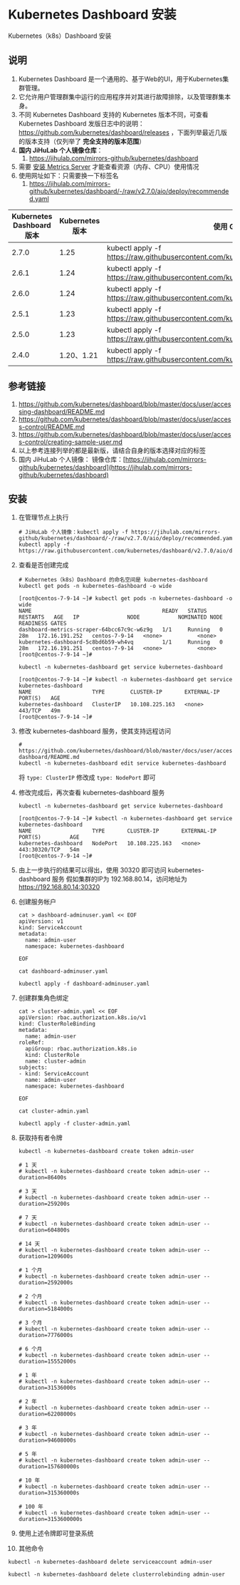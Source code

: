 # Kubernetes Dashboard 安装

Kubernetes（k8s）Dashboard 安装

## 说明

1. Kubernetes Dashboard 是一个通用的、基于Web的UI，用于Kubernetes集群管理。
2. 它允许用户管理群集中运行的应用程序并对其进行故障排除，以及管理群集本身。
3. 不同 Kubernetes Dashboard 支持的 Kubernetes 版本不同，可查看 Kubernetes Dashboard
   发版日志中的说明：https://github.com/kubernetes/dashboard/releases
   ，下面列举最近几版的版本支持（仅列举了 **完全支持的版本范围**）
4. **国内 JiHuLab 个人镜像仓库**：
    1. https://jihulab.com/mirrors-github/kubernetes/dashboard
5. 需要 [安装 Metrics Server](../k8s/metrics-server-install.md) 才能查看资源（内存、CPU）使用情况
6. 使用网址如下：只需要换一下标签名
    1. https://jihulab.com/mirrors-github/kubernetes/dashboard/-/raw/v2.7.0/aio/deploy/recommended.yaml

| Kubernetes Dashboard 版本 | Kubernetes 版本 | 使用 GitHub 官方仓库文件执行命令                                                                                       | 使用 JiHuLab 个人镜像 仓库 文件执行命令                                                                                         |
|-------------------------|---------------|------------------------------------------------------------------------------------------------------------|-------------------------------------------------------------------------------------------------------------------|
| 2.7.0                   | 1.25          | kubectl apply -f https://raw.githubusercontent.com/kubernetes/dashboard/v2.7.0/aio/deploy/recommended.yaml | kubectl apply -f https://jihulab.com/mirrors-github/kubernetes/dashboard/-/raw/v2.7.0/aio/deploy/recommended.yaml |
| 2.6.1                   | 1.24          | kubectl apply -f https://raw.githubusercontent.com/kubernetes/dashboard/v2.6.1/aio/deploy/recommended.yaml | kubectl apply -f https://jihulab.com/mirrors-github/kubernetes/dashboard/-/raw/v2.6.1/aio/deploy/recommended.yaml |
| 2.6.0                   | 1.24          | kubectl apply -f https://raw.githubusercontent.com/kubernetes/dashboard/v2.6.0/aio/deploy/recommended.yaml | kubectl apply -f https://jihulab.com/mirrors-github/kubernetes/dashboard/-/raw/v2.6.0/aio/deploy/recommended.yaml |
| 2.5.1                   | 1.23          | kubectl apply -f https://raw.githubusercontent.com/kubernetes/dashboard/v2.5.1/aio/deploy/recommended.yaml | kubectl apply -f https://jihulab.com/mirrors-github/kubernetes/dashboard/-/raw/v2.5.1/aio/deploy/recommended.yaml |
| 2.5.0                   | 1.23          | kubectl apply -f https://raw.githubusercontent.com/kubernetes/dashboard/v2.5.0/aio/deploy/recommended.yaml | kubectl apply -f https://jihulab.com/mirrors-github/kubernetes/dashboard/-/raw/v2.5.0/aio/deploy/recommended.yaml |
| 2.4.0                   | 1.20、1.21     | kubectl apply -f https://raw.githubusercontent.com/kubernetes/dashboard/v2.4.0/aio/deploy/recommended.yaml | kubectl apply -f https://jihulab.com/mirrors-github/kubernetes/dashboard/-/raw/v2.4.0/aio/deploy/recommended.yaml |

## 参考链接

1. https://github.com/kubernetes/dashboard/blob/master/docs/user/accessing-dashboard/README.md
2. https://github.com/kubernetes/dashboard/blob/master/docs/user/access-control/README.md
3. https://github.com/kubernetes/dashboard/blob/master/docs/user/access-control/creating-sample-user.md
4. 以上参考连接列举的都是最新版，请结合自身的版本选择对应的标签
5. 国内 JiHuLab 个人镜像：
   镜像仓库：[https://jihulab.com/mirrors-github/kubernetes/dashboard](https://jihulab.com/mirrors-github/kubernetes/dashboard)

## 安装

1. 在管理节点上执行

   ```shell
   # JiHuLab 个人镜像：kubectl apply -f https://jihulab.com/mirrors-github/kubernetes/dashboard/-/raw/v2.7.0/aio/deploy/recommended.yaml
   kubectl apply -f https://raw.githubusercontent.com/kubernetes/dashboard/v2.7.0/aio/deploy/recommended.yaml
   ```

2. 查看是否创建完成

   ```shell
   # Kubernetes（k8s）Dashboard 的命名空间是 kubernetes-dashboard
   kubectl get pods -n kubernetes-dashboard -o wide
   ```

   ```shell
   [root@centos-7-9-14 ~]# kubectl get pods -n kubernetes-dashboard -o wide
   NAME                                         READY   STATUS    RESTARTS   AGE   IP               NODE            NOMINATED NODE   READINESS GATES
   dashboard-metrics-scraper-64bcc67c9c-w6z9g   1/1     Running   0          28m   172.16.191.252   centos-7-9-14   <none>           <none>
   kubernetes-dashboard-5c8bd6b59-wh4vq         1/1     Running   0          28m   172.16.191.251   centos-7-9-14   <none>           <none>
   [root@centos-7-9-14 ~]# 
   ```

   ```shell
   kubectl -n kubernetes-dashboard get service kubernetes-dashboard
   ```

   ```shell
   [root@centos-7-9-14 ~]# kubectl -n kubernetes-dashboard get service kubernetes-dashboard
   NAME                   TYPE        CLUSTER-IP       EXTERNAL-IP   PORT(S)   AGE
   kubernetes-dashboard   ClusterIP   10.108.225.163   <none>        443/TCP   49m
   [root@centos-7-9-14 ~]#
   ```

3. 修改 kubernetes-dashboard 服务，使其支持远程访问

   ```shell
   # https://github.com/kubernetes/dashboard/blob/master/docs/user/accessing-dashboard/README.md
   kubectl -n kubernetes-dashboard edit service kubernetes-dashboard
   ```

   将 `type: ClusterIP` 修改成 `type: NodePort` 即可

4. 修改完成后，再次查看 kubernetes-dashboard 服务

   ```shell
   kubectl -n kubernetes-dashboard get service kubernetes-dashboard
   ```

   ```shell
   [root@centos-7-9-14 ~]# kubectl -n kubernetes-dashboard get service kubernetes-dashboard
   NAME                   TYPE       CLUSTER-IP       EXTERNAL-IP   PORT(S)         AGE
   kubernetes-dashboard   NodePort   10.108.225.163   <none>        443:30320/TCP   54m
   [root@centos-7-9-14 ~]#
   ```

5. 由上一步执行的结果可以得出，使用 30320 即可访问 kubernetes-dashboard 服务
   假如集群的IP为 192.168.80.14，访问地址为 https://192.168.80.14:30320
6. 创建服务帐户

    ```shell
    cat > dashboard-adminuser.yaml << EOF
    apiVersion: v1
    kind: ServiceAccount
    metadata:
      name: admin-user
      namespace: kubernetes-dashboard
    
    EOF
    
    cat dashboard-adminuser.yaml
    
    kubectl apply -f dashboard-adminuser.yaml
    ```

7. 创建群集角色绑定

    ```shell
    cat > cluster-admin.yaml << EOF
    apiVersion: rbac.authorization.k8s.io/v1
    kind: ClusterRoleBinding
    metadata:
      name: admin-user
    roleRef:
      apiGroup: rbac.authorization.k8s.io
      kind: ClusterRole
      name: cluster-admin
    subjects:
    - kind: ServiceAccount
      name: admin-user
      namespace: kubernetes-dashboard
    
    EOF
    
    cat cluster-admin.yaml
    
    kubectl apply -f cluster-admin.yaml
    ```

8. 获取持有者令牌

   ```shell
   kubectl -n kubernetes-dashboard create token admin-user
   
   # 1 天
   # kubectl -n kubernetes-dashboard create token admin-user --duration=86400s
   
   # 3 天
   # kubectl -n kubernetes-dashboard create token admin-user --duration=259200s
   
   # 7 天
   # kubectl -n kubernetes-dashboard create token admin-user --duration=604800s
   
   # 14 天
   # kubectl -n kubernetes-dashboard create token admin-user --duration=1209600s
   
   # 1 个月
   # kubectl -n kubernetes-dashboard create token admin-user --duration=2592000s
   
   # 2 个月
   # kubectl -n kubernetes-dashboard create token admin-user --duration=5184000s
   
   # 3 个月
   # kubectl -n kubernetes-dashboard create token admin-user --duration=7776000s
   
   # 6 个月
   # kubectl -n kubernetes-dashboard create token admin-user --duration=15552000s
   
   # 1 年
   # kubectl -n kubernetes-dashboard create token admin-user --duration=31536000s
   
   # 2 年
   # kubectl -n kubernetes-dashboard create token admin-user --duration=62208000s
   
   # 3 年
   # kubectl -n kubernetes-dashboard create token admin-user --duration=94608000s
   
   # 5 年
   # kubectl -n kubernetes-dashboard create token admin-user --duration=157680000s
   
   # 10 年
   # kubectl -n kubernetes-dashboard create token admin-user --duration=315360000s
   
   # 100 年
   # kubectl -n kubernetes-dashboard create token admin-user --duration=3153600000s
   ```

9. 使用上述令牌即可登录系统
10. 其他命令

```shell
kubectl -n kubernetes-dashboard delete serviceaccount admin-user
```

```shell
kubectl -n kubernetes-dashboard delete clusterrolebinding admin-user
```
